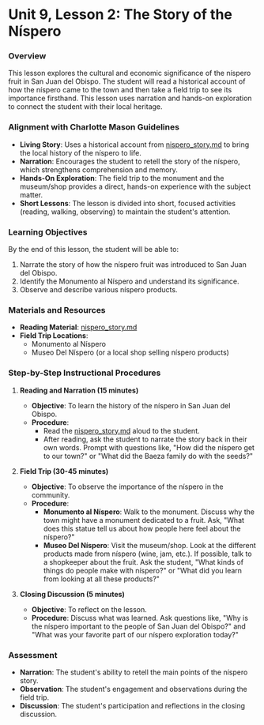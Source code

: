# Unit 9, Lesson 2: The Story of the Níspero

### Overview
This lesson explores the cultural and economic significance of the níspero fruit in San Juan del Obispo. The student will read a historical account of how the níspero came to the town and then take a field trip to see its importance firsthand. This lesson uses narration and hands-on exploration to connect the student with their local heritage.

### Alignment with Charlotte Mason Guidelines
-   **Living Story**: Uses a historical account from [nispero_story.md](resources/nispero_story.md) to bring the local history of the níspero to life.
-   **Narration**: Encourages the student to retell the story of the níspero, which strengthens comprehension and memory.
-   **Hands-On Exploration**: The field trip to the monument and the museum/shop provides a direct, hands-on experience with the subject matter.
-   **Short Lessons**: The lesson is divided into short, focused activities (reading, walking, observing) to maintain the student's attention.

### Learning Objectives
By the end of this lesson, the student will be able to:
1.  Narrate the story of how the níspero fruit was introduced to San Juan del Obispo.
2.  Identify the Monumento al Níspero and understand its significance.
3.  Observe and describe various níspero products.

### Materials and Resources
-   **Reading Material**: [nispero_story.md](resources/nispero_story.md)
-   **Field Trip Locations**:
    -   Monumento al Níspero
    -   Museo Del Níspero (or a local shop selling níspero products)

### Step-by-Step Instructional Procedures

1.  **Reading and Narration (15 minutes)**
    -   **Objective**: To learn the history of the níspero in San Juan del Obispo.
    -   **Procedure**:
        -   Read the [nispero_story.md](resources/nispero_story.md) aloud to the student.
        -   After reading, ask the student to narrate the story back in their own words. Prompt with questions like, "How did the níspero get to our town?" or "What did the Baeza family do with the seeds?"

2.  **Field Trip (30-45 minutes)**
    -   **Objective**: To observe the importance of the níspero in the community.
    -   **Procedure**:
        -   **Monumento al Níspero**: Walk to the monument. Discuss why the town might have a monument dedicated to a fruit. Ask, "What does this statue tell us about how people here feel about the níspero?"
        -   **Museo Del Níspero**: Visit the museum/shop. Look at the different products made from níspero (wine, jam, etc.). If possible, talk to a shopkeeper about the fruit. Ask the student, "What kinds of things do people make with níspero?" or "What did you learn from looking at all these products?"

3.  **Closing Discussion (5 minutes)**
    -   **Objective**: To reflect on the lesson.
    -   **Procedure**: Discuss what was learned. Ask questions like, "Why is the níspero important to the people of San Juan del Obispo?" and "What was your favorite part of our níspero exploration today?"

### Assessment
-   **Narration**: The student's ability to retell the main points of the níspero story.
-   **Observation**: The student's engagement and observations during the field trip.
-   **Discussion**: The student's participation and reflections in the closing discussion.
